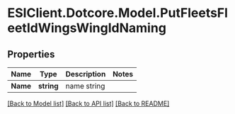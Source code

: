 # ESIClient.Dotcore.Model.PutFleetsFleetIdWingsWingIdNaming
## Properties

Name | Type | Description | Notes
------------ | ------------- | ------------- | -------------
**Name** | **string** | name string | 

[[Back to Model list]](../README.md#documentation-for-models) [[Back to API list]](../README.md#documentation-for-api-endpoints) [[Back to README]](../README.md)

